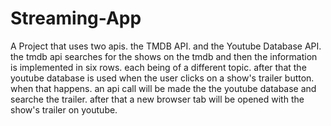 # Streaming-App
A Project that uses two apis. the TMDB API. and the Youtube Database API.
the tmdb api  searches for the shows on the tmdb and then the information is implemented in six rows. each being of a different topic.
after that the youtube database is used when the user clicks on a show's trailer button. when that happens. an api call will be made the the youtube database and searche the trailer. after that a new browser tab will be opened with the show's trailer on youtube.
